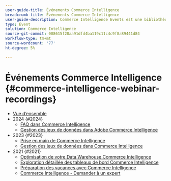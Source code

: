 ```yaml
---
user-guide-title: Événements Commerce Intelligence
breadcrumb-title: Événements Commerce Intelligence
user-guide-description: Commerce Intelligence Events est une bibliothèque vidéo dans laquelle des experts et des pairs ont partagé leurs pensées et leurs idées sur Adobe Commerce Intelligence.
type: Event
solution: Commerce Intelligence
source-git-commit: 088615f28aa91dfd4ba119c11c4c9f8a89441d84
workflow-type: tm+mt
source-wordcount: '77'
ht-degree: 5%

---
```



# Événements Commerce Intelligence  {#commerce-intelligence-webinar-recordings}

+ [Vue d’ensemble](overview.md)
+ 2024 {#2024}
   + [FAQ dans Commerce Intelligence](2024/faq-in-commerce-intelligence.md)
   + [Gestion des jeux de données dans Adobe Commerce Intelligence](2024/manage-data-sets-adobe-commerce.md)
+ 2023 {#2023}
   + [Prise en main de Commerce Intelligence](2023/getting-started.md)
   + [Gestion des jeux de données dans Commerce Intelligence](2023/manage-data-sets.md)
+ 2021 {#2021}
   + [Optimisation de votre Data Warehouse Commerce Intelligence](2021-22/optimize-data-warehouse.md)
   + [Exploration détaillée des tableaux de bord Commerce Intelligence](2021-22/dashboards-deep-dive.md)
   + [Préparation des vacances avec Commerce Intelligence](2021-22/holiday-readiness.md)
   + [Commerce Intelligence - Demander à un expert](2021-22/ask-expert.md)

<!--+ Commerce Events {#commerce-events}
  + [Overview](commerce-events/overview.md)
  + 2022 {#2022}
    + [Top Tips and Tricks for Adobe Campaign Standard](customer-journeys/2022/tips-and-tricks.md)
    + [Develop and customize data models in Adobe [!DNL Campaign Classic]](customer-journeys/2022/data-models.md)

+ Data and insights {#commerce-release-updates}
  + [Overview](commerce-release-updates/overview.md)
  + 2022 {#2022}
    + [Innovations and trends](data-and-insights/2022/innovations.md)
    + [Sensei and Analysis Workspace](data-and-insights/2022/sensei.md)
    + [Personalize and automate with Adobe Target](data-and-insights/2022/personalize.md)
    + [Analytics and Target applications for Mobile and Apps](data-and-insights/2022/mobile-and-apps.md)
    + [Cross Device Analytics and Customer Journey Analytics](data-and-insights/2022/cross-device-analytics.md) -->